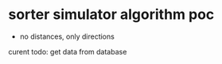 # sorter simulator algorithm poc

- no distances, only directions

curent todo: get data from database